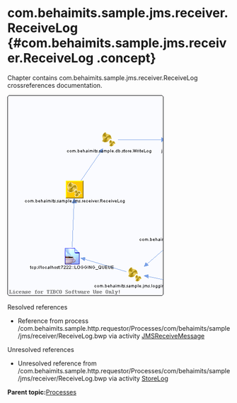 # com.behaimits.sample.jms.receiver.ReceiveLog {#com.behaimits.sample.jms.receiver.ReceiveLog .concept}

Chapter contains com.behaimits.sample.jms.receiver.ReceiveLog crossreferences documentation.

![](cross_com.behaimits.sample.jms.receiver.ReceiveLog.png)

Resolved references

-   Reference from process /com.behaimits.sample.http.requestor/Processes/com/behaimits/sample/jms/receiver/ReceiveLog.bwp via activity [JMSReceiveMessage](../../../projects/com.behaimits.sample.http.requestor/Processes/com/behaimits/sample/jms/receiver/ReceiveLog.bwp.md#)

Unresolved references

-   Unresolved reference from /com.behaimits.sample.http.requestor/Processes/com/behaimits/sample/jms/receiver/ReceiveLog.bwp via activity [StoreLog](../../../projects/com.behaimits.sample.http.requestor/Processes/com/behaimits/sample/jms/receiver/ReceiveLog.bwp.md#)

**Parent topic:**[Processes](../../../cross/dataflow/processes/processes.md)

